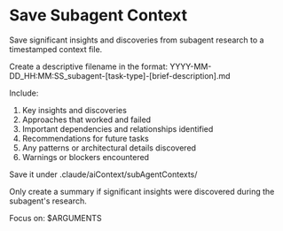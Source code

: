 # Save Subagent Context

Save significant insights and discoveries from subagent research to a timestamped context file.

Create a descriptive filename in the format: YYYY-MM-DD_HH:MM:SS_subagent-[task-type]-[brief-description].md

Include:

1) Key insights and discoveries
2) Approaches that worked and failed
3) Important dependencies and relationships identified
4) Recommendations for future tasks
5) Any patterns or architectural details discovered
6) Warnings or blockers encountered

Save it under .claude/aiContext/subAgentContexts/

Only create a summary if significant insights were discovered during the subagent's research.

Focus on: $ARGUMENTS